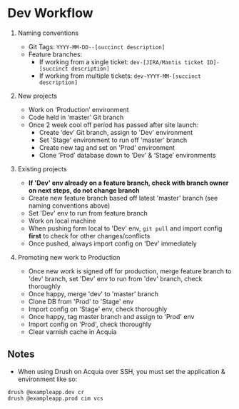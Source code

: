 
# Dev Workflow

1.  Naming conventions
	-  Git Tags: `YYYY-MM-DD--[succinct description]`
	- Feature branches:
		- If working from a single ticket: `dev-[JIRA/Mantis ticket ID]-[succinct description]`
		- If working from multiple tickets: `dev-YYYY-MM-[succinct description]`
		
2.  New projects
	- Work on ‘Production’ environment
	- Code held in ‘master’ Git branch
	- Once 2 week cool off period has passed after site launch:
		- Create ‘dev’ Git branch, assign to 'Dev' environment
		- Set 'Stage' environment to run off 'master' branch
		- Create new tag and set on 'Prod' environment
		- Clone ‘Prod’ database down to ‘Dev’ & ‘Stage’ environments    
		
3.  Existing projects
	- **If 'Dev' env already on a feature branch, check with branch owner on next steps, do not change branch**
	- Create new feature branch based off latest 'master' branch (see naming conventions above)
	- Set 'Dev' env to run from feature branch
	- Work on local machine
	- When pushing form local to 'Dev' env, `git pull` and import config **first** to check for other changes/conflicts
	- Once pushed, always import config on 'Dev' immediately

4. Promoting new work to Production
	-	Once new work is signed off for production, merge feature branch to 'dev' branch, set 'Dev' env to run from 'dev' branch, check thoroughly
	-	Once happy, merge 'dev' to 'master' branch
	-	Clone DB from 'Prod' to 'Stage' env
	-	Import config on 'Stage' env, check thoroughly
	-	Once happy, tag master branch and assign to 'Prod' env
	-	Import config on 'Prod', check thoroughly
	-	Clear varnish cache in Acquia

## Notes
- When using Drush on Acquia over SSH, you must set the application & environment like so: 
```
drush @exampleapp.dev cr
drush @exampleapp.prod cim vcs
```
